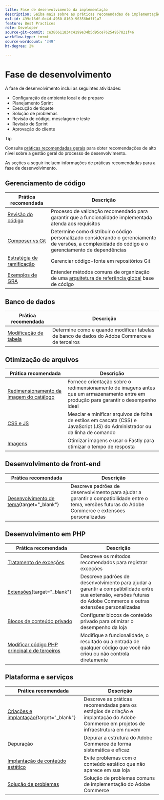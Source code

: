 ```yaml
---
title: Fase de desenvolvimento da implementação
description: Saiba mais sobre as práticas recomendadas de implementação para a fase de desenvolvimento de projetos do Adobe Commerce.
exl-id: 499c16df-0e4d-4950-8169-96356bdff1a7
feature: Best Practices
role: Developer
source-git-commit: ce386611834c4199e34b5d95ce76254957821f46
workflow-type: tm+mt
source-wordcount: '349'
ht-degree: 2%

---
```



# Fase de desenvolvimento

A fase de desenvolvimento inclui as seguintes atividades:

- Configuração de ambiente local e de preparo
- Planejamento Sprint
- Execução de tíquete
- Solução de problemas
- Revisão de código, mesclagem e teste
- Revisão de Sprint
- Aprovação do cliente

>[!TIP]
>
>Consulte [práticas recomendadas gerais](general.md) para obter recomendações de alto nível sobre a gestão geral do processo de desenvolvimento.

As seções a seguir incluem informações de práticas recomendadas para a fase de desenvolvimento.

## Gerenciamento de código

| Prática recomendada | Descrição |
|-----------------------------------------------------------------|--------------------------------------------------------------------------------------------------------------------------------------|
| [Revisão do código](code-review.md) | Processo de validação recomendado para garantir que a funcionalidade implementada atenda aos requisitos |
| [Composer vs Git](code-management.md) | Determine como distribuir o código personalizado considerando o gerenciamento de versões, a complexidade do código e o gerenciamento de dependências |
| [Estratégia de ramificação](git-branching.md) | Gerenciar código-fonte em repositórios Git |
| [Exemplos de GRA](../../architecture/global-reference/examples.md) | Entender métodos comuns de organização de uma [arquitetura de referência global](../../architecture/global-reference/overview.md) base de código |

## Banco de dados

| Prática recomendada | Descrição |
|----------------------------------------------------------------|---------------------------------------------------------------------------------|
| [Modificação de tabela](modifying-core-and-third-party-tables.md) | Determine como e quando modificar tabelas de banco de dados do Adobe Commerce e de terceiros |

## Otimização de arquivos

| Prática recomendada | Descrição |
|-----------------------------------------------------|-----------------------------------------------------------------------------------------------------------|
| [Redimensionamento da imagem do catálogo](catalog-image-resizing.md) | Fornece orientação sobre o redimensionamento de imagens antes que um armazenamento entre em produção para garantir o desempenho ideal |
| [CSS e JS](optimize-css-js-files.md) | Mesclar e minificar arquivos de folha de estilos em cascata (CSS) e JavaScript (JS) do Administrador ou da linha de comando |
| [Imagens](image-optimization.md) | Otimizar imagens e usar o Fastly para otimizar o tempo de resposta |

## Desenvolvimento de front-end

| Prática recomendada | Descrição |
|----------------------------------------------------------------------------------------------------------------|------------------------------------------------------------------------------------------------------------------------------------------|
| [Desenvolvimento de tema](https://developer.adobe.com/commerce/frontend-core/guide/best-practices/){target="_blank"} | Descreve padrões de desenvolvimento para ajudar a garantir a compatibilidade entre o tema, versões futuras do Adobe Commerce e extensões personalizadas |

## Desenvolvimento em PHP

| Prática recomendada | Descrição |
|-----------------------------------------------------------------------------------------|----------------------------------------------------------------------------------------------------------------------------------------------------|
| [Tratamento de exceções](exception-handling.md) | Descreve os métodos recomendados para registrar exceções |
| [Extensões](https://developer.adobe.com/commerce/php/best-practices/){target="_blank"} | Descreve padrões de desenvolvimento para ajudar a garantir a compatibilidade entre sua extensão, versões futuras do Adobe Commerce e outras extensões personalizadas |
| [Blocos de conteúdo privado](private-content-block-configuration.md) | Configurar blocos de conteúdo privado para otimizar o desempenho da loja |
| [Modificar código PHP principal e de terceiros](modifying-core-and-third-party-code.md) | Modifique a funcionalidade, o resultado ou a entrada de qualquer código que você não criou ou não controla diretamente |

## Plataforma e serviços

| Prática recomendada | Descrição |
|--------------------------------------------------------------------------------------------------------------------------------------------------------|-------------------------------------------------------------------------------------------------------------|
| [Criações e implantação](https://experienceleague.adobe.com/docs/commerce-cloud-service/user-guide/develop/deploy/best-practices.html){target="_blank"} | Descreve as práticas recomendadas para os estágios de criação e implantação do Adobe Commerce em projetos de infraestrutura em nuvem |
| Depuração | Depurar a estrutura do Adobe Commerce de forma sistemática e eficaz |
| [Implantação de conteúdo estático](static-content-deployment.md) | Evite problemas com o conteúdo estático que não aparece em sua loja |
| [Solução de problemas](troubleshooting.md) | Solução de problemas comuns de implementação do Adobe Commerce |
